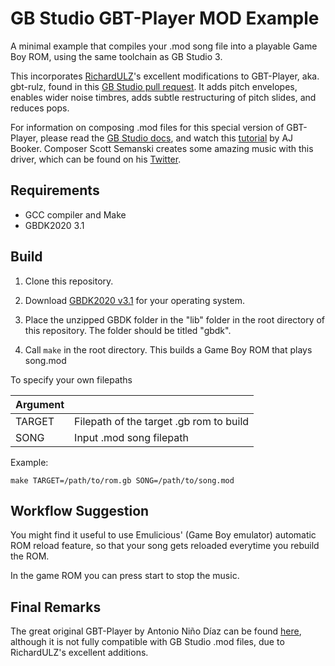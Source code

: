 # GB Studio GBT-Player MOD Example
A minimal example that compiles your .mod song file into a playable Game Boy ROM, using the same toolchain as GB Studio 3.

This incorporates [RichardULZ](https://github.com/RichardULZ)'s excellent modifications to GBT-Player, aka. gbt-rulz, found in this [GB Studio pull request](https://github.com/chrismaltby/gb-studio/pull/505). It adds pitch envelopes, enables wider noise timbres, adds subtle restructuring of pitch slides, and reduces pops.

For information on composing .mod files for this special version of GBT-Player, please read the [GB Studio docs](https://www.gbstudio.dev/docs/assets/music/music-gbt), and watch this [tutorial](https://www.youtube.com/watch?v=Qz7z7yWn_5w) by AJ Booker.
Composer Scott Semanski creates some amazing music with this driver, which can be found on his [Twitter](https://twitter.com/ScottSemanski).

## Requirements
- GCC compiler and Make
- GBDK2020 3.1

## Build
1. Clone this repository.

2. Download [GBDK2020 v3.1](https://github.com/gbdk-2020/gbdk-2020/releases/tag/v3.1) for your operating system.

3. Place the unzipped GBDK folder in the "lib" folder in the root directory of this repository. The folder should be titled "gbdk".

4. Call `make` in the root directory. This builds a Game Boy ROM that plays song.mod

To specify your own filepaths

| Argument | |
| -------- |-|
| TARGET   | Filepath of the target .gb rom to build |
| SONG     | Input .mod song filepath |

Example:

`make TARGET=/path/to/rom.gb SONG=/path/to/song.mod`

## Workflow Suggestion

You might find it useful to use Emulicious' (Game Boy emulator) automatic ROM reload feature, so that your song gets reloaded everytime you rebuild the ROM. 

In the game ROM you can press start to stop the music.

## Final Remarks

The great original GBT-Player by Antonio Niño Díaz can be found [here](https://github.com/AntonioND/gbt-player), although it is not fully compatible with GB Studio .mod files, due to RichardULZ's excellent additions.
